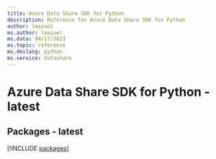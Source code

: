 ```yaml
---
title: Azure Data Share SDK for Python
description: Reference for Azure Data Share SDK for Python
author: lmazuel
ms.author: lmazuel
ms.data: 04/17/2023
ms.topic: reference
ms.devlang: python
ms.service: datashare
---
```

# Azure Data Share SDK for Python - latest
## Packages - latest
[!INCLUDE [packages](data-share-index.md)]